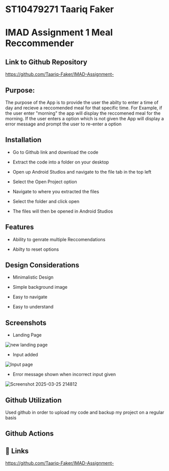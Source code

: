 # ST10479271 Taariq Faker
# IMAD Assignment 1 Meal Reccommender

## Link to Github Repository
https://github.com/Taariq-Faker/IMAD-Assignment-

## Purpose:

The purpose of the App is to provide the user the abilty to enter a time of day and recieve a reccomended meal for that specific time.
For Example, if the user enter "morning" the app will display the reccomened meal for the morning.
If the user enters a option which is not given the App will display a error message and prompt the user to re-enter a option

## Installation

- Go to Github link and download the code 

- Extract the code into a folder on your desktop 

- Open up Android Studios and navigate to the file tab in the top left 

- Select the Open Project option

- Navigate to where you extracted the files

- Select the folder and click  open 

- The files will then be opened in Android Studios
    
## Features

- Ability to genrate multiple Reccomendations
  
- Abilty to reset options
 
## Design Considerations
- Minimalistic Design

- Simple background image

- Easy to navigate

- Easy to understand

## Screenshots
- Landing Page


![new landing page](https://github.com/user-attachments/assets/639498ad-40f7-47f5-9d75-f6bc3562070d)


- Input added



![Input page](https://github.com/user-attachments/assets/1b9e171e-b085-4c59-934d-ab5f31d7cd82)


- Error message shown when incorrect input given

![Screenshot 2025-03-25 214812](https://github.com/user-attachments/assets/5a41483f-aa68-419e-be4d-bf3d3c1f37e3)



## Github Utilization

Used github in order to upload my code and backup my project on a regular basis 

## Github Actions
## 🔗 Links
https://github.com/Taariq-Faker/IMAD-Assignment- 
